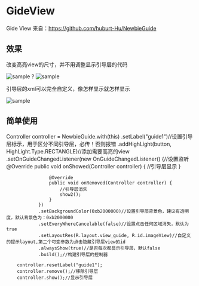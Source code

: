 # GideView
Gide View 来自：https://github.com/huburt-Hu/NewbieGuide

## 效果

改变高亮view的尺寸，并不用调整显示引导层的代码

![sample](https://github.com/huburt-Hu/NewbieGuide/raw/master/screenshoot/device-2017-08-09-161703.png) ?
![sample](https://github.com/huburt-Hu/NewbieGuide/raw/master/screenshoot/change_size.png)

引导层的xml可以完全自定义，像怎样显示就怎样显示

![sample](https://github.com/huburt-Hu/NewbieGuide/raw/master/screenshoot/device-2017-11-03-151550.png)

## 简单使用

 Controller controller = NewbieGuide.with(this)
                .setLabel("guide1")//设置引导层标示，用于区分不同引导层，必传！否则报错
                .addHighLight(button, HighLight.Type.RECTANGLE)//添加需要高亮的view
                .setOnGuideChangedListener(new OnGuideChangedListener() {//设置监听
                    @Override
                    public void onShowed(Controller controller) {
                        //引导层显示
                    }

                    @Override
                    public void onRemoved(Controller controller) {
                        //引导层消失
                        show2();
                    }
                })
                .setBackgroundColor(0xb2000000)//设置引导层背景色，建议有透明度，默认背景色为：0xb2000000
                .setEveryWhereCancelable(false)//设置点击任何区域消失，默认为true
                .setLayoutRes(R.layout.view_guide, R.id.imageView)//自定义的提示layout,第二个可变参数为点击隐藏引导层view的id
                .alwaysShow(true)//是否每次都显示引导层，默认false
                .build();//构建引导层的控制器

        controller.resetLabel("guide1");
        controller.remove();//移除引导层
        controller.show();//显示引导层
